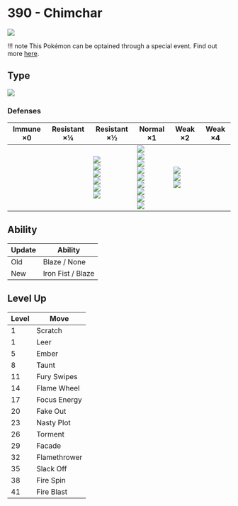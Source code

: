 # 390 - Chimchar
![][390]

!!! note
    This Pokémon can be optained through a special event. Find out more [here](../../special_events/#sinnoh-starter).

## Type

![][fire]

### Defenses

Immune ×0 | Resistant ×¼ | Resistant ×½                                                                         | Normal ×1                                                                                                                                         | Weak ×2                                      | Weak ×4 | 
---       | ---          | ---                                                                                  | ---                                                                                                                                               | ---                                          | ---     | 
          |              | ![][bug]<br> ![][steel]<br> ![][fire]<br> ![][grass]<br> ![][ice]<br> ![][fairy]<br> | ![][normal]<br> ![][fighting]<br> ![][flying]<br> ![][poison]<br> ![][ghost]<br> ![][electric]<br> ![][psychic]<br> ![][dragon]<br> ![][dark]<br> | ![][ground]<br> ![][rock]<br> ![][water]<br> |         | 

## Ability

Update | Ability           | 
---    | ---               | 
Old    | Blaze / None      | 
New    | Iron Fist / Blaze | 

## Level Up

Level | Move         | 
---   | ---          | 
1     | Scratch      | 
1     | Leer         | 
5     | Ember        | 
8     | Taunt        | 
11    | Fury Swipes  | 
14    | Flame Wheel  | 
17    | Focus Energy | 
20    | Fake Out     | 
23    | Nasty Plot   | 
26    | Torment      | 
29    | Facade       | 
32    | Flamethrower | 
35    | Slack Off    | 
38    | Fire Spin    | 
41    | Fire Blast   | 

[390]: ../img/pokemon/390.png
[normal]: ../img/types/normal.png
[fire]: ../img/types/fire.png
[fighting]: ../img/types/fighting.png
[water]: ../img/types/water.png
[flying]: ../img/types/flying.png
[grass]: ../img/types/grass.png
[poison]: ../img/types/poison.png
[electric]: ../img/types/electric.png
[ground]: ../img/types/ground.png
[psychic]: ../img/types/psychic.png
[rock]: ../img/types/rock.png
[ice]: ../img/types/ice.png
[bug]: ../img/types/bug.png
[dragon]: ../img/types/dragon.png
[ghost]: ../img/types/ghost.png
[dark]: ../img/types/dark.png
[steel]: ../img/types/steel.png
[fairy]: ../img/types/fairy.png
